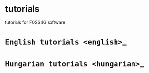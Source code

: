 # tutorials
tutorials for FOSS4G software

# `English tutorials <english>`_
# `Hungarian tutorials <hungarian>`_
